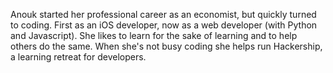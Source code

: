 Anouk started her professional career as an economist, but quickly turned to coding.
First as an iOS developer, now as a web developer (with Python and Javascript).
She likes to learn for the sake of learning and to help others do the same.
When she's not busy coding she helps run Hackership, a learning retreat for developers.
